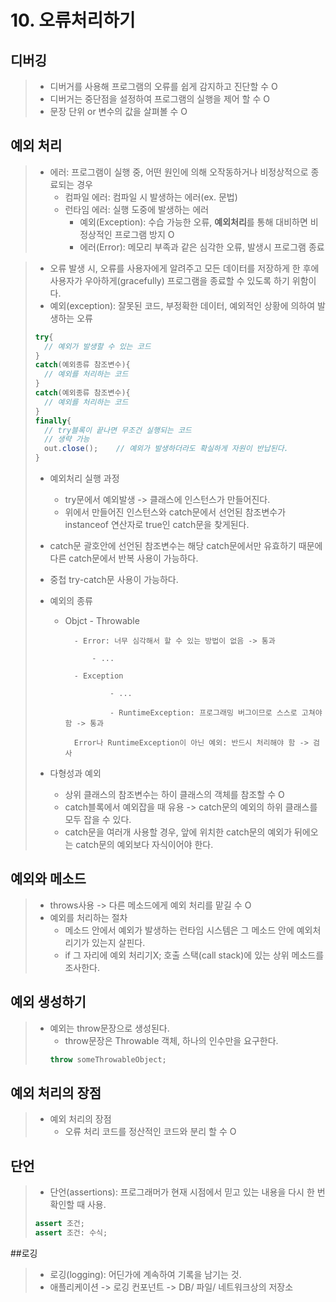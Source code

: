 # 10. 오류처리하기
## 디버깅
> - 디버거를 사용해 프로그램의 오류를 쉽게 감지하고 진단할 수 O
> - 디버거는 중단점을 설정하여 프로그램의 실행을 제어 할 수 O
> - 문장 단위 or 변수의 값을 살펴볼 수 O


## 예외 처리
> - 에러: 프로그램이 실행 중, 어떤 원인에 의해 오작동하거나 비정상적으로 종료되는 경우
> 	- 컴파일 에러: 컴파일 시 발생하는 에러(ex. 문법)
> 	- 런타임 에러: 실행 도중에 발생하는 에러
> 		- 예외(Exception): 수습 가능한 오류, **예외처리**를 통해 대비하면 비정상적인 프로그램 방지 O
> 		- 에러(Error): 메모리 부족과 같은 심각한 오류, 발생시 프로그램 종료


> - 오류 발생 시, 오류를 사용자에게 알려주고 모든 데이터를 저장하게 한 후에 사용자가 우아하게(gracefully) 프로그램을 종료할 수 있도록 하기 위함이다.
> - 예외(exception): 잘못된 코드, 부정확한 데이터, 예외적인 상황에 의하여 발생하는 오류
> ```java
> try{
> 	// 예외가 발생할 수 있는 코드
> }
> catch(예외종류 참조변수){
> 	// 예외를 처리하는 코드
> }
> catch(예외종류 참조변수){
> 	// 예외를 처리하는 코드
> }
> finally{
> 	// try블록이 끝나면 무조건 실행되는 코드
> 	// 생략 가능
> 	out.close();	// 예외가 발생하더라도 확실하게 자원이 반납된다.
> }
> ```
>   - 예외처리 실행 과정
> 	  - try문에서 예외발생 -> 클래스에 인스턴스가 만들어진다.
> 	  - 위에서 만들어진 인스턴스와 catch문에서 선언된 참조변수가 instanceof 연산자로 true인 catch문을 찾게된다.
>   
> 	- catch문 괄호안에 선언된 참조변수는 해당 catch문에서만 유효하기 때문에 다른 catch문에서 반복 사용이 가능하다.
> 	- 중첩 try-catch문 사용이 가능하다.
>
> - 예외의 종류
> 	- Objct - Throwable
>
> 			- Error: 너무 심각해서 할 수 있는 방법이 없음 -> 통과
>
> 				- ...
>
> 			- Exception
>
> 					- ...
>
> 					- RuntimeException: 프로그래밍 버그이므로 스스로 고쳐야 함 -> 통과
>
> 			Error나 RuntimeException이 아닌 예외: 반드시 처리해야 함 -> 검사
> - 다형성과 예외
> 	- 상위 클래스의 참조변수는 하이 클래스의 객체를 참조할 수 O
> 	- catch블록에서 예외잡을 때 유용 -> catch문의 예외의 하위 클래스를 모두 잡을 수 있다.
>   - catch문을 여러개 사용할 경우, 앞에 위치한 catch문의 예외가 뒤에오는 catch문의 예외보다 자식이어야 한다.


## 예외와 메소드
> - throws사용 -> 다른 메소드에게 예외 처리를 맡길 수 O
> - 예외를 처리하는 절차
> 	- 메소드 안에서 예외가 발생하는 런타임 시스템은 그 메소드 안에 예외처리기가 있는지 살핀다.
> 	- if 그 자리에 예외 처리기X; 호출 스택(call stack)에 있는 상위 메소드를 조사한다.


## 예외 생성하기
> - 예외는 throw문장으로 생성된다.
> 	- throw문장은 Throwable 객체, 하나의 인수만을 요구한다.
> 	```java
> 	throw someThrowableObject;
> 	```


## 예외 처리의 장점
> - 예외 처리의 장점
> 	- 오류 처리 코드를 정산적인 코드와 분리 할 수 O


## 단언
> - 단언(assertions): 프로그래머가 현재 시점에서 믿고 있는 내용을 다시 한 번 확인할 때 사용.
> ```java
> assert 조건;
> assert 조건: 수식;
> ```


##로깅
> - 로깅(logging): 어딘가에 계속하여 기록을 남기는 것.
> - 애플리케이션 -> 로깅 컨포넌트 -> DB/ 파일/ 네트워크상의 저장소

